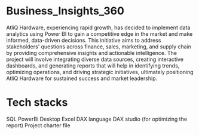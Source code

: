 # Business_Insights_360 
AtliQ Hardware, experiencing rapid growth, has decided to implement data analytics using Power BI to gain a competitive edge in the market and make informed, data-driven decisions. This initiative aims to address stakeholders' questions across finance, sales, marketing, and supply chain by providing comprehensive insights and actionable intelligence. The project will involve integrating diverse data sources, creating interactive dashboards, and generating reports that will help in identifying trends, optimizing operations, and driving strategic initiatives, ultimately positioning AtliQ Hardware for sustained success and market leadership.
# Tech stacks
 SQL
 PowerBi Desktop
 Excel
 DAX language
 DAX studio (for optimizing the report)
 Project charter file

